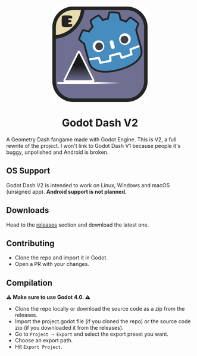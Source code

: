 <p align="center">
 <img src="assets/logo/NewIcon.png" align="center" width="256" alt="Godot Dash logo"></img>
 <h1 align="center">Godot Dash V2</h1>
</p>

A Geometry Dash fangame made with Godot Engine. This is V2, a full rewrite of the project.
I won't link to Godot Dash V1 because people it's buggy, unpolished and Android is broken.

## OS Support

Godot Dash V2 is intended to work on Linux, Windows and macOS (unsigned app). **Android support is not planned.**

## Downloads

Head to the [releases](https://github.com/enderprism/godot-dash-v2/releases/) section and download the latest one.

## Contributing

- Clone the repo and import it in Godot.
- Open a PR with your changes.

## Compilation

**⚠️ Make sure to use Godot 4.0. ⚠️**

- Clone the repo locally or download the source code as a zip from the releases.
- Import the project.godot file (if you cloned the repo) or the source code zip (if you downloaded it from the releases).
- Go to `Project → Export` and select the export preset you want.
- Choose an export path.
- Hit `Export Project`.
